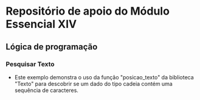 # Repositório de apoio do Módulo Essencial XIV

## Lógica de programação

### Pesquisar Texto

- Este exemplo demonstra o uso da função "posicao_texto" da biblioteca "Texto" para descobrir se um dado do tipo cadeia contém uma sequência de caracteres.
